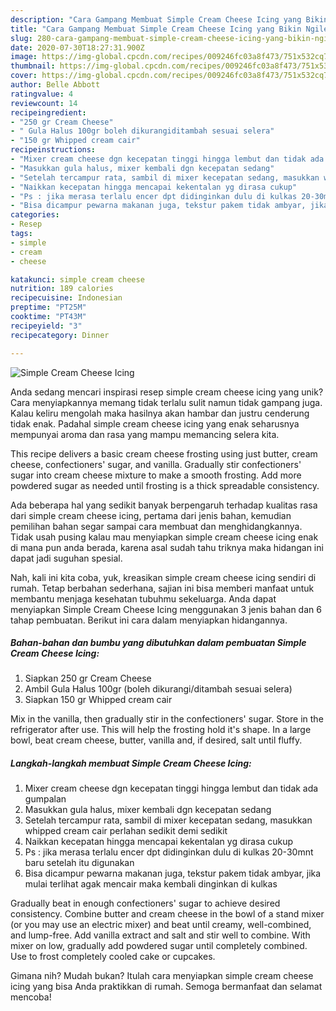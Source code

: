 ```yaml
---
description: "Cara Gampang Membuat Simple Cream Cheese Icing yang Bikin Ngiler"
title: "Cara Gampang Membuat Simple Cream Cheese Icing yang Bikin Ngiler"
slug: 280-cara-gampang-membuat-simple-cream-cheese-icing-yang-bikin-ngiler
date: 2020-07-30T18:27:31.900Z
image: https://img-global.cpcdn.com/recipes/009246fc03a8f473/751x532cq70/simple-cream-cheese-icing-foto-resep-utama.jpg
thumbnail: https://img-global.cpcdn.com/recipes/009246fc03a8f473/751x532cq70/simple-cream-cheese-icing-foto-resep-utama.jpg
cover: https://img-global.cpcdn.com/recipes/009246fc03a8f473/751x532cq70/simple-cream-cheese-icing-foto-resep-utama.jpg
author: Belle Abbott
ratingvalue: 4
reviewcount: 14
recipeingredient:
- "250 gr Cream Cheese"
- " Gula Halus 100gr boleh dikurangiditambah sesuai selera"
- "150 gr Whipped cream cair"
recipeinstructions:
- "Mixer cream cheese dgn kecepatan tinggi hingga lembut dan tidak ada gumpalan"
- "Masukkan gula halus, mixer kembali dgn kecepatan sedang"
- "Setelah tercampur rata, sambil di mixer kecepatan sedang, masukkan whipped cream cair perlahan sedikit demi sedikit"
- "Naikkan kecepatan hingga mencapai kekentalan yg dirasa cukup"
- "Ps : jika merasa terlalu encer dpt didinginkan dulu di kulkas 20-30mnt baru setelah itu digunakan"
- "Bisa dicampur pewarna makanan juga, tekstur pakem tidak ambyar, jika mulai terlihat agak mencair maka kembali dinginkan di kulkas"
categories:
- Resep
tags:
- simple
- cream
- cheese

katakunci: simple cream cheese 
nutrition: 189 calories
recipecuisine: Indonesian
preptime: "PT25M"
cooktime: "PT43M"
recipeyield: "3"
recipecategory: Dinner

---
```



![Simple Cream Cheese Icing](https://img-global.cpcdn.com/recipes/009246fc03a8f473/751x532cq70/simple-cream-cheese-icing-foto-resep-utama.jpg)

Anda sedang mencari inspirasi resep simple cream cheese icing yang unik? Cara menyiapkannya memang tidak terlalu sulit namun tidak gampang juga. Kalau keliru mengolah maka hasilnya akan hambar dan justru cenderung tidak enak. Padahal simple cream cheese icing yang enak seharusnya mempunyai aroma dan rasa yang mampu memancing selera kita.

This recipe delivers a basic cream cheese frosting using just butter, cream cheese, confectioners&#39; sugar, and vanilla. Gradually stir confectioners&#39; sugar into cream cheese mixture to make a smooth frosting. Add more powdered sugar as needed until frosting is a thick spreadable consistency.

Ada beberapa hal yang sedikit banyak berpengaruh terhadap kualitas rasa dari simple cream cheese icing, pertama dari jenis bahan, kemudian pemilihan bahan segar sampai cara membuat dan menghidangkannya. Tidak usah pusing kalau mau menyiapkan simple cream cheese icing enak di mana pun anda berada, karena asal sudah tahu triknya maka hidangan ini dapat jadi suguhan spesial.


Nah, kali ini kita coba, yuk, kreasikan simple cream cheese icing sendiri di rumah. Tetap berbahan sederhana, sajian ini bisa memberi manfaat untuk membantu menjaga kesehatan tubuhmu sekeluarga. Anda dapat menyiapkan Simple Cream Cheese Icing menggunakan 3 jenis bahan dan 6 tahap pembuatan. Berikut ini cara dalam menyiapkan hidangannya.

<!--inarticleads1-->

##### Bahan-bahan dan bumbu yang dibutuhkan dalam pembuatan Simple Cream Cheese Icing:

1. Siapkan 250 gr Cream Cheese
1. Ambil  Gula Halus 100gr (boleh dikurangi/ditambah sesuai selera)
1. Siapkan 150 gr Whipped cream cair


Mix in the vanilla, then gradually stir in the confectioners&#39; sugar. Store in the refrigerator after use. This will help the frosting hold it&#39;s shape. In a large bowl, beat cream cheese, butter, vanilla and, if desired, salt until fluffy. 

<!--inarticleads2-->

##### Langkah-langkah membuat Simple Cream Cheese Icing:

1. Mixer cream cheese dgn kecepatan tinggi hingga lembut dan tidak ada gumpalan
1. Masukkan gula halus, mixer kembali dgn kecepatan sedang
1. Setelah tercampur rata, sambil di mixer kecepatan sedang, masukkan whipped cream cair perlahan sedikit demi sedikit
1. Naikkan kecepatan hingga mencapai kekentalan yg dirasa cukup
1. Ps : jika merasa terlalu encer dpt didinginkan dulu di kulkas 20-30mnt baru setelah itu digunakan
1. Bisa dicampur pewarna makanan juga, tekstur pakem tidak ambyar, jika mulai terlihat agak mencair maka kembali dinginkan di kulkas


Gradually beat in enough confectioners&#39; sugar to achieve desired consistency. Combine butter and cream cheese in the bowl of a stand mixer (or you may use an electric mixer) and beat until creamy, well-combined, and lump-free. Add vanilla extract and salt and stir well to combine. With mixer on low, gradually add powdered sugar until completely combined. Use to frost completely cooled cake or cupcakes. 

Gimana nih? Mudah bukan? Itulah cara menyiapkan simple cream cheese icing yang bisa Anda praktikkan di rumah. Semoga bermanfaat dan selamat mencoba!
